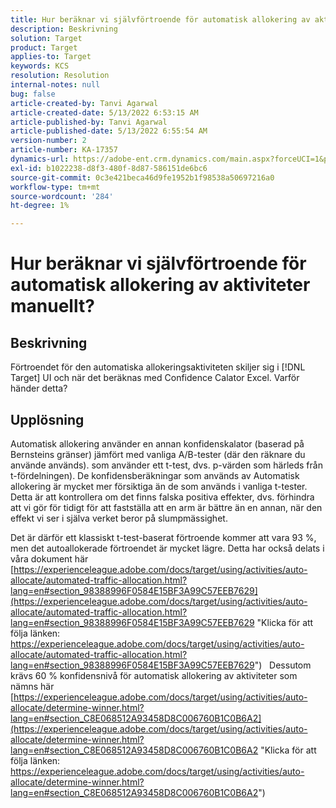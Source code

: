 ```yaml
---
title: Hur beräknar vi självförtroende för automatisk allokering av aktiviteter manuellt?
description: Beskrivning
solution: Target
product: Target
applies-to: Target
keywords: KCS
resolution: Resolution
internal-notes: null
bug: false
article-created-by: Tanvi Agarwal
article-created-date: 5/13/2022 6:53:15 AM
article-published-by: Tanvi Agarwal
article-published-date: 5/13/2022 6:55:54 AM
version-number: 2
article-number: KA-17357
dynamics-url: https://adobe-ent.crm.dynamics.com/main.aspx?forceUCI=1&pagetype=entityrecord&etn=knowledgearticle&id=9b1eb859-89d2-ec11-a7b5-00224809c27a
exl-id: b1022238-d8f3-480f-8d87-586151de6bc6
source-git-commit: 0c3e421beca46d9fe1952b1f98538a50697216a0
workflow-type: tm+mt
source-wordcount: '284'
ht-degree: 1%

---
```


# Hur beräknar vi självförtroende för automatisk allokering av aktiviteter manuellt?

## Beskrivning


Förtroendet för den automatiska allokeringsaktiviteten skiljer sig i [!DNL Target] UI och när det beräknas med Confidence Calator Excel. Varför händer detta?


## Upplösning


Automatisk allokering använder en annan konfidenskalator (baserad på Bernsteins gränser) jämfört med vanliga A/B-tester (där den räknare du använde används). som använder ett t-test, dvs. p-värden som härleds från t-fördelningen).
De konfidensberäkningar som används av Automatisk allokering är mycket mer försiktiga än de som används i vanliga t-tester. Detta är att kontrollera om det finns falska positiva effekter, dvs. förhindra att vi gör för tidigt för att fastställa att en arm är bättre än en annan, när den effekt vi ser i själva verket beror på slumpmässighet.

Det är därför ett klassiskt t-test-baserat förtroende kommer att vara 93 %, men det autoallokerade förtroendet är mycket lägre. Detta har också delats i våra dokument här  [https://experienceleague.adobe.com/docs/target/using/activities/auto-allocate/automated-traffic-allocation.html?lang=en#section_98388996F0584E15BF3A99C57EEB7629](https://experienceleague.adobe.com/docs/target/using/activities/auto-allocate/automated-traffic-allocation.html?lang=en#section_98388996F0584E15BF3A99C57EEB7629 "Klicka för att följa länken: https://experienceleague.adobe.com/docs/target/using/activities/auto-allocate/automated-traffic-allocation.html?lang=en#section_98388996F0584E15BF3A99C57EEB7629")
 
Dessutom krävs 60 % konfidensnivå för automatisk allokering av aktiviteter som nämns här  [https://experienceleague.adobe.com/docs/target/using/activities/auto-allocate/determine-winner.html?lang=en#section_C8E068512A93458D8C006760B1C0B6A2](https://experienceleague.adobe.com/docs/target/using/activities/auto-allocate/determine-winner.html?lang=en#section_C8E068512A93458D8C006760B1C0B6A2 "Klicka för att följa länken: https://experienceleague.adobe.com/docs/target/using/activities/auto-allocate/determine-winner.html?lang=en#section_C8E068512A93458D8C006760B1C0B6A2")
<br><br><br><br><br>
